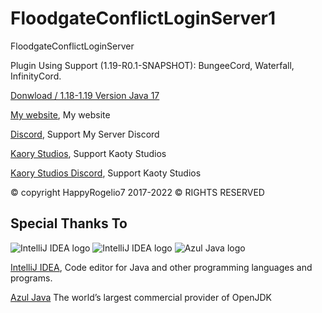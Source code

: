# FloodgateConflictLoginServer1
FloodgateConflictLoginServer

Plugin Using Support (1.19-R0.1-SNAPSHOT): BungeeCord, Waterfall, InfinityCord.

[Donwload / 1.18-1.19 Version Java 17](https://github.com/HappyRogelio7/FloodgateConflictLoginServer1/blob/master/FloodgateConflictLoginServer-1.0.0.jar)

[My website](https://happyrogelio7.xyz), My website 

[Discord](https://discord.gg/3EebYUyeUX), Support My Server Discord

[Kaory Studios](https://kaorystudios.xyz), Support Kaoty Studios

[Kaory Studios Discord](https://discord.gg/Gw7m8kC), Support Kaoty Studios

© copyright HappyRogelio7 2017-2022 ©
RIGHTS RESERVED

## Special Thanks To

![IntelliJ IDEA logo](https://resources.jetbrains.com/storage/products/company/brand/logos/IntelliJ_IDEA_icon.png?size=100px)
![IntelliJ IDEA logo](https://resources.jetbrains.com/storage/products/company/brand/logos/IntelliJ_IDEA.png)
![Azul Java logo](https://www.azul.com/wp-content/themes/azul/dist/img/logo.svg)

[IntelliJ IDEA](https://www.jetbrains.com/idea/), Code editor for Java and other programming languages and programs.

[Azul Java](https://www.azul.com/) The world’s largest commercial provider of OpenJDK
